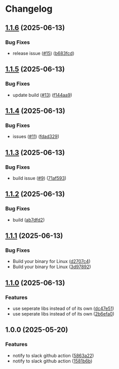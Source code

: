 # Changelog

## [1.1.6](https://github.com/pal-paul/notify-slack/compare/v1.1.5...v1.1.6) (2025-06-13)


### Bug Fixes

* release issue ([#15](https://github.com/pal-paul/notify-slack/issues/15)) ([b683fcd](https://github.com/pal-paul/notify-slack/commit/b683fcd506a69e9f892748a94d96c16456c0db57))

## [1.1.5](https://github.com/pal-paul/notify-slack/compare/v1.1.4...v1.1.5) (2025-06-13)


### Bug Fixes

* update build ([#13](https://github.com/pal-paul/notify-slack/issues/13)) ([f144aa9](https://github.com/pal-paul/notify-slack/commit/f144aa9b79a7f9570a7729eb99f8c06c72b5b673))

## [1.1.4](https://github.com/pal-paul/notify-slack/compare/v1.1.3...v1.1.4) (2025-06-13)


### Bug Fixes

* issues ([#11](https://github.com/pal-paul/notify-slack/issues/11)) ([fdad329](https://github.com/pal-paul/notify-slack/commit/fdad32952a8de2869203f0bde12a1576c46f33ec))

## [1.1.3](https://github.com/pal-paul/notify-slack/compare/v1.1.2...v1.1.3) (2025-06-13)


### Bug Fixes

* build issue ([#9](https://github.com/pal-paul/notify-slack/issues/9)) ([71af593](https://github.com/pal-paul/notify-slack/commit/71af5932641118313777e1d3ee1fdb1842adc9ec))

## [1.1.2](https://github.com/pal-paul/notify-slack/compare/v1.1.1...v1.1.2) (2025-06-13)


### Bug Fixes

* build ([ab7dfd2](https://github.com/pal-paul/notify-slack/commit/ab7dfd24497a54db49f0714264fb580335b17850))

## [1.1.1](https://github.com/pal-paul/notify-slack/compare/v1.1.0...v1.1.1) (2025-06-13)


### Bug Fixes

* Build your binary for Linux ([d2707c4](https://github.com/pal-paul/notify-slack/commit/d2707c48b3b74ff28484e54e8adc63a1e6ab84c9))
* Build your binary for Linux ([3d97892](https://github.com/pal-paul/notify-slack/commit/3d97892875a77e40082e1d404785c3d7c58ba8e4))

## [1.1.0](https://github.com/pal-paul/notify-slack/compare/v1.0.0...v1.1.0) (2025-06-13)


### Features

* use seperate libs instead of of its own ([dc47e51](https://github.com/pal-paul/notify-slack/commit/dc47e51c0c638cd434d4dfecb2efa3450cb59bd3))
* use seperate libs instead of of its own ([2b6efa0](https://github.com/pal-paul/notify-slack/commit/2b6efa089f52f00313ab525596961d0e0e4ac09b))

## 1.0.0 (2025-05-20)


### Features

* notify to slack github action ([5863a22](https://github.com/pal-paul/notify-slack/commit/5863a220224fe45f9aba281170dd2dee813f74bd))
* notify to slack github action ([1581b6b](https://github.com/pal-paul/notify-slack/commit/1581b6b08783adc9866b8eded4102ec8dc898138))
